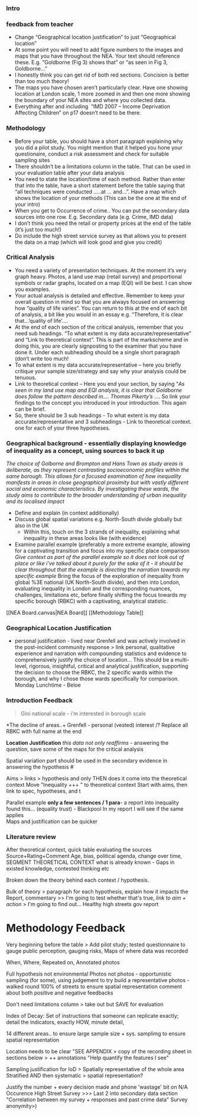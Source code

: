 ### **Intro**

### feedback from teacher
- Change “Geographical location justification” to just “Geographical location”
- At some point you will need to add figure numbers to the images and maps that you have throughout the NEA. Your text should reference these. E.g. “Goldborne (Fig 3) shows that” or “as seen in Fig 3, Goldborne…”
- I honestly think you can get rid of both red sections. Concision is better than too much theory!
- The maps you have chosen aren’t particularly clear. Have one showing location at London scale, 1 more zoomed in and then one more showing the boundary of your NEA sites and where you collected data.
- Everything after and including  “IMD 2007 – Income Deprivation Affecting Children” on p17 doesn’t need to be there.

### **Methodology**

- Before your table, you should have a short paragraph explaining why you did a pilot study. You might mention that it helped you hone your questionaire, conduct a risk assessment and check for suitable sampling sites
- There shouldn’t be a limitations column in the table. That can be used in your evaluation table after your data analysis
- You need to state the location/time of each method. Rather than enter that into the table, have a short statement before the table saying that “all techniques were conducted …..at … and…”. Have a map which shows the location of your methods (This can be the one at the end of your intro)
- When you get to Occurrence of crime.. You can put the secondary data sources into one row. E.g. Secondary data (e.g. Crime, IMD data)
- I don’t think you need the retail or property prices at the end of the table (it’s just too much!)
- Do include the high street service survey as that allows you to present the data on a map (which will look good and give you credit)

### **Critical Analysis**

- You need a variety of presentation techniques. At the moment it’s very graph heavy. Photos, a land use map (retail survey) and proportional symbols or radar graphs, located on a map (EQI) will be best. I can show you examples.
- Your actual analysis is detailed and effective. Remember to keep your overall question in mind so that you are always focused on answering how “quality of life varies”. You can return to this at the end of each bit of analysis, a bit like you would in an essay e.g. “Therefore, it is clear that…’quality of life’….
- At the end of each section of the critical analysis, remember that you need sub headings. “To what extent is my data accurate/representative” and “Link to theoretical context”. This is part of the markscheme and in doing this, you are clearly signposting to the examiner that you have done it. Under each subheading should be a single short paragraph (don’t write too much!
- To what extent is my data accurate/representative – here you briefly critique your sample size/strategy and say why your analysis could be tenuous.
- Link to theoretical context – Here you end your section, by saying “_As seen in my land use map and EQI analysis, it is clear that Goldborne does follow the pattern described in…. Thomas Pikerty’s_ …. So link your findings to the concept you introduced in your introduction. This again can be brief.
- So, there should be 3 sub headings - To what extent is my data accurate/representative and 3 subheadings - Link to theoretical context. one for each of your three hypotheses.

### **Geographical background - essentially displaying knowledge of inequality as a concept, using sources to back it up**

*The choice of Golborne and Brompton and Hans Town as study areas is deliberate, as they represent contrasting socioeconomic profiles within the same borough. This allows for a focused examination of how inequality manifests in areas in close geographical proximity but with vastly different social and economic characteristics. By investigating these wards, the study aims to contribute to the broader understanding of urban inequality and its localised impact*
+ Define and explain (in context additionally)
+ Discuss global spatial variations e.g. North-South divide globally but also in the UK
	+ Within this, touch on the 3 strands of inequality, explaining what inequality in these areas looks like (with evidence)
+ Examine parallel example (preferably a more extreme example, allowing for a captivating transition and focus into my specific place comparison
	*Give context as part of the parallel example so it does not look out of place or like i've talked about it purely for the sake of it - it should be clear throughout that the example is directing the narration towards my specific example*
Bring the focus of the exploration of inequality from global %3E national (UK North-South divide), and then into London, evaluating inequality in London and the corresponding nuances, challenges, limitations etc, before finally shifting the focus towards my specific borough (RBKC) with a captivating, analytical statistic.

[[NEA Board.canvas|NEA Board]]
[[Methodology Table]]


### **Geographical Location Justification**
+ personal justification - lived near Grenfell and was actively involved in the post-incident community response > link personal, qualitative experience and narration with compounding statistics and evidence to comprehensively justify the choice of location...
	This should be a multi-level, rigorous, insightful, critical and analytical justification, supporting the decision to choose the RBKC, the 2 specific wards within the borough, and why I chose those wards specifically for comparison.
Monday Lunchtime - Beloe 
### **Introduction Feedback**

> Gini national scale - i'm interested in borough scale

*The decline of areas..+ Grenfell - personal (vested) interest /?
Replace all RBKC with full name at the end

**Location Justification**
*this data not only reaffirms* - answering the question, save some of the maps for the critical analysis 

Spatial variation part should be used in the secondary evidence in answering the hypothesis #

Aims > links > hypothesis and only THEN does it come into the theoretical context
Move "Inequality +++ " to theoretical context 
Start with aims, then link to spec, hypotheses, and t

Parallel example **only a few sentences / 1 para**- a report into inequality found this… (equality trust) - Blackpool
In my report I will see if the same applies  
Maps and justification can be quicker 


### **Literature review** 
After theoretical context, quick table evaluating the sources
Source+Rating+Comment 
Age, bias, political agenda, change over time, 
SEGMENT THEORETICAL CONTEXT 
what is already known - Gaps in existed knowledge, contested thinking etc 

Broken down the theory behind each context / hypothesis. 

Bulk of theory > paragraph for each hypothesis, explain how it impacts the
Report, commentary >> I'm going to test whether that's true, *link to aim + action* > I'm going to find out…
Healthy high streets gov report 

# Methodology Feedback
Very beginning before the table > Add pilot study; tested questionnaire to gauge public perception, gauging risks, 
Maps of where data was recorded 

When, Where, Repeated on, Annotated photos

Full hypothesis not environmental 
Photos not photos - opportunistic sampling (for some), using judgement to try build a representative photos - walked round 100% of streets to ensure spatial representation 
comment about both positive and negative feedbacks

Don't need limitations column > take out but SAVE for evaluation

Index of Decay: Set of instructions that someone can replicate exactly; detail the indicators, exactly HOW, minute detail, 

14 different areas.. to ensure large sample size + sys. samplimg to ensure spatial representation

Location needs to be clear
"SEE APPENDIX > copy of the recording sheet in sections below > ++ annotations 
"Help quantify the features I see"

Sampling justification for IoD > Spatially representative of the whole area 
Stratified AND then systematic > spatial representation?

Justify the number + every decision made 
and phone 'wastage' bit on
N/A
Occurence
High Street Survey >>>
Last 2 into secondary data section 
"Correlation between my survey + responses and past crime data" 
Survey anonymity>)